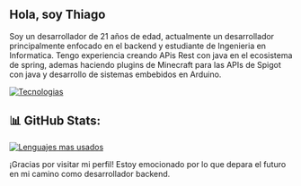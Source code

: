 ## Hola, soy Thiago

Soy un desarrollador de 21 años de edad, actualmente un desarrollador principalmente enfocado en el backend y estudiante de Ingenieria en Informatica.
Tengo experiencia creando APis Rest con java en el ecosistema de spring, ademas haciendo plugins de Minecraft para las APIs de Spigot con java y desarrollo de sistemas embebidos en Arduino.

[![Tecnologias](https://skillicons.dev/icons?i=java,spring,docker,idea,maven,mysql,js,html,css,react)](https://skillicons.dev)

## 📊 GitHub Stats:

<!--[![Thiago Bernal GitHub stats](https://github-readme-stats.vercel.app/api?username=thiagobrnal)](https://github.com/anuraghazra/github-readme-stats)-->

[![Lenguajes mas usados](https://github-readme-stats.vercel.app/api/top-langs/?username=thiagobrnal&layout=compact)](https://github.com/anuraghazra/github-readme-stats)
  
¡Gracias por visitar mi perfil! Estoy emocionado por lo que depara el futuro en mi camino como desarrollador backend. 
<!--
**thiagobrnal/thiagobrnal** is a ✨ _special_ ✨ repository because its `README.md` (this file) appears on your GitHub profile.

Here are some ideas to get you started:

- 🔭 I’m currently working on ...
- 🌱 I’m currently learning ...
- 👯 I’m looking to collaborate on ...
- 🤔 I’m looking for help with ...
- 💬 Ask me about ...
- 📫 How to reach me: ...
- 😄 Pronouns: ...
- ⚡ Fun fact: ...
-->

